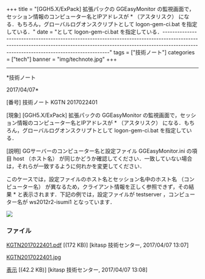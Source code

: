 ﻿+++
title = "[GGH5.X/ExPack] 拡張パックの GGEasyMonitor の監視画面で，セッション情報のコンピューター名とIPアドレスが * （アスタリスク） になる．もちろん，グローバルログオンスクリプトとして logon-gem-ci.bat を指定している．"
date = "として logon-gem-ci.bat を指定している．--------------------------------------------------------------------------------------------------------------------------------------------------------------------------------------------------------------------"
tags = ["技術ノート"]
categories = ["tech"]
banner = "img/technote.jpg"
+++

-----------------------------------------------------------------------------------------------------------------------------

*技術ノート

2017/04/07*


[番号]
技術ノート KGTN 2017022401

[現象]
[GGH5.X/ExPack] 拡張パックの GGEasyMonitor
の監視画面で，セッション情報のコンピューター名とIPアドレスが *
（アスタリスク） になる．もちろん，グローバルログオンスクリプトとして
logon-gem-ci.bat を指定している．

[説明]
GGサーバーのコンピューター名と設定ファイル GGEasyMonitor.ini の項目 host
（ホスト名）
が同じかどうか確認してください．一致していない場合は，それらが一致するように何れかを変更してください．

このケースでは，設定ファイルのホスト名とセッション名中のホスト名
（コンピューター名）
が異なるため，クライアント情報を正しく参照できず，その結果 *
と表示されます．下記の例では，設定ファイルが testserver
，コンピューター名が ws2012r2-isumi1 となっています．

![](http://techreport.kitasp.net/attachments/download/3305/KGTN2017022401.jpg)


### ファイル

 
 


[KGTN2017022401.pdf](http://techreport.kitasp.net/attachments/download/3304/KGTN2017022401.pdf)
 [(172 KB)] [kitasp 技術センター, 2017/04/07
13:07]

[KGTN2017022401.jpg](http://techreport.kitasp.net/attachments/download/3305/KGTN2017022401.jpg)

[表示](http://techreport.kitasp.net/attachments/3305/KGTN2017022401.jpg "表示")
 [(42.2 KB)] [kitasp 技術センター, 2017/04/07
13:08]


 


 

